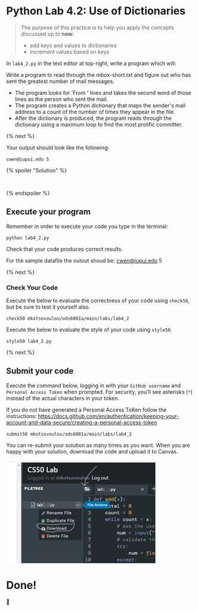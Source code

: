 # Python Lab 4.2: Use of Dictionaries

> The purpose of this practice is to help you apply the concepts discussed up to **now**: 
>
> - add keys and values to dictionaries
> - increment values based on keys

In `lab4_2.py` in the text editor at top-right, write a program which will:

Write a program to read through the mbox-short.txt and figure out who has sent the greatest number of mail messages. 

- The program looks for 'From ' lines and takes the second word of those lines as the person who sent the mail.
- The program creates a Python dictionary that maps the sender's mail address to a count of the number of times they appear in the file. 
- After the dictionary is produced, the program reads through the dictionary using a maximum loop to find the most prolific committer.

{% next %}




Your output should look like the following:
```
cwen@iupui.edu 5

```


{% spoiler "Solution" %}
```


```
{% endspoiler %}


## Execute your program 

Remember in order to execute your code you type in the terminal:
```
python lab4_2.py
```

Check that your code produces correct results. 

For the sample datafile the outout shoud be:
cwen@iupui.edu 5

{% next %}

### Check Your Code

Execute the below to evaluate the correctness of your code using `check50`, but be sure to test it yourself also.


```
check50 mkotsovoulou/ods6001a/main/labs/lab4_2
```

Execute the below to evaluate the style of your code using `style50`.

```
style50 lab4_2.py
```

{% next %}

## Submit your code

Execute the command below, logging in with your `GitHub username` and `Personal Access Token` when prompted. For security, you'll see asterisks (`*`) instead of the actual characters in your token. 

If you do not have generated a Personal Access ToKen follow the instructions: 
https://docs.github.com/en/authentication/keeping-your-account-and-data-secure/creating-a-personal-access-token

```
submit50 mkotsovoulou/ods6001a/main/labs/lab4_2
```

You can re-submit your solution as many times as you want.
When you are happy with your solution, download the code and upload it to Canvas.

![Image of download](download.png)


# Done!
:tada: